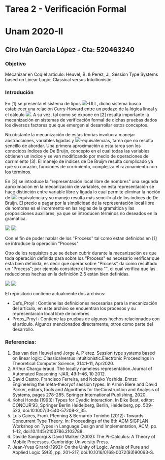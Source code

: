 # Tarea 2 - Verificación Formal 
# Unam 2020-II
## Ciro Iván García López - Cta: 520463240

### Objetivo

Mecanizar en Coq el artículo: Heuvel, B. & Perez, J., Session Type Systems based on Linear Logic: Classical versus Intuitionistic. 

### Introdución

En [1] se presenta el sistema de tipos <img src="https://render.githubusercontent.com/render/math?math=\pi">-ULL, dicho sistema busca establecer una relación Curry-Howard entre un pedazo de la lógica lineal y el cálculo <img src="https://render.githubusercontent.com/render/math?math=\pi">. A su vez, tal como se expone en [2] resulta importante la mecanización en sistemas de verificación formal de dichas pruebas dados los diversos factores que que emergen al desarrollar estos conceptos. 

No obstante la mecanización de estas teorías involucra manejar abstracciones, variables ligadas y <img src="https://render.githubusercontent.com/render/math?math=\alpha">-equivalencias, tarea que no resulta sencillo de abordar. Una primera aproximación a esta tarea son los conocidos índices de De Bruijn, concepto en el cual todas las variables obtienen un indice y se van modificando por medio de operaciones de corrimiento [3]. El manejo de índices de De Bruijm resulta complicado ya que su corazón, funciones de corrimiento, complejiza el razonamiento con los términos.

En [3] se introduce la "representación local libre de nombres" una segunda aproximación en la mecanización de variables, en esta representación se hace distinción entre variable libre y ligada lo cual permite eliminar la noción de <img src="https://render.githubusercontent.com/render/math?math=\alpha">-equivalencia y su manejo resulta más sencillo al de los índices de De Bruijn. El precio a pagar por la simplicidad de la representación local libre de nombres es el incremento en las reglas de la gramática y las proposiciones auxiliares, ya que se introducen términos no deseados en la gramática. 


<img src="https://render.githubusercontent.com/render/math?math=">


<img src="https://render.githubusercontent.com/render/math?math=">

Con el fin de poder hablar de los "Process" tal como estan definidos en [1] se introduce la operación "Process"


Otro de los requisitos que se deben cubrir durante la mecanización es que toda operación definida para sobre los "Process" es necesario verificar que esta bien definida, es decir que operar sobre "Process" da como resultado un "Process"; por ejemplo considere el teorema "", el cual verifica que las reducciones hechas en la definición 2.5 están bien definidas.

<img src="https://render.githubusercontent.com/render/math?math=">


<img src="https://render.githubusercontent.com/render/math?math=">

El repositorio contiene actualmente dos archivos:

- Defs_ProyI : Contiene las definiciones necesarias para la mecanización del artículo, en este archivo se encuentran los procesos y su representación local libre de nombres.
- Props_ProyI : Contiene las pruebas de algunos hechos relacionados con el artículo. Algunos mencionados directamente, otros como parte del desarrollo. 

### Referencias: 
1. Bas van den Heuvel and Jorge A. P ́erez.  Session type systems based on linear logic: Classicalversus intuitionistic.Electronic Proceedings in Theoretical Computer Science, 314:1–11, Apr2020.
2. Arthur Chargu ́eraud.  The locally nameless representation.Journal of Automated Reasoning -JAR, 49:1–46, 10 2012.
3. David Castro, Francisco Ferreira, and Nobuko Yoshida.  Emtst: Engineering the meta-theoryof  session  types.   In  Armin  Biere  and  David  Parker,  editors,Tools and Algorithms for theConstruction and Analysis of Systems, pages 278–285. Springer International Publishing, 2020.
4. Kohei Honda (1993): Types for Dyadic Interaction. In Eike Best, editor: CONCUR’93, Springer Berlin Heidelberg, Berlin, Heidelberg, pp. 509–523, doi:10.1007/3-540-57208-2_35.
5. Luís Caires, Frank Pfenning & Bernardo Toninho (2012): Towards Concurrent Type Theory. In: Proceedings of the 8th ACM SIGPLAN Workshop on Types in Language Design and Implementation, ACM, pp. 1–12, doi:10.1145/2103786.2103788.
6. Davide Sangiorgi & David Walker (2003): The Pi-Calculus: A Theory of Mobile Processes. Cambridge University Press.
7. Jean-Yves Girard (1993): On the Unity of Logic. Annals of Pure and Applied Logic 59(3), pp. 201–217, doi:10.1016/0168-0072(93)90093-S.
